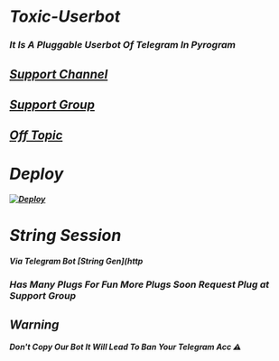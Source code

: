 # <b><i> Toxic-Userbot
### It Is A Pluggable Userbot Of Telegram In Pyrogram 

## [Support Channel](https://t.me/TheToxicUB)

## [Support Group](https://t.me/ToxicUb_Support)

## [Off Topic](https://t.me/ToxicUb_Ot)

# Deploy 

[![Deploy](https://www.herokucdn.com/deploy/button.svg)](https://heroku.com/deploy)

# String Session 

#### Via Telegram Bot [String Gen](http
### Has Many Plugs For Fun More Plugs Soon Request Plug at Support Group

## Warning
<i>Don't Copy Our Bot It Will Lead To Ban Your Telegram Acc ⚠️
